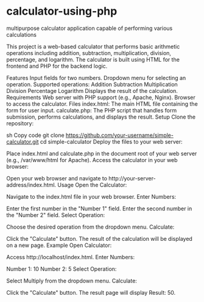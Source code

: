 # calculator-using-php
multipurpose calculator application capable of performing various calculations

This project is a web-based calculator that performs basic arithmetic operations including addition, subtraction, multiplication, division, percentage, and logarithm. The calculator is built using HTML for the frontend and PHP for the backend logic.

Features
Input fields for two numbers.
Dropdown menu for selecting an operation.
Supported operations:
Addition
Subtraction
Multiplication
Division
Percentage
Logarithm
Displays the result of the calculation.
Requirements
Web server with PHP support (e.g., Apache, Nginx).
Browser to access the calculator.
Files
index.html: The main HTML file containing the form for user input.
calculate.php: The PHP script that handles form submission, performs calculations, and displays the result.
Setup
Clone the repository:

sh
Copy code
git clone https://github.com/your-username/simple-calculator.git
cd simple-calculator
Deploy the files to your web server:

Place index.html and calculate.php in the document root of your web server (e.g., /var/www/html for Apache).
Access the calculator in your web browser:

Open your web browser and navigate to http://your-server-address/index.html.
Usage
Open the Calculator:

Navigate to the index.html file in your web browser.
Enter Numbers:

Enter the first number in the "Number 1" field.
Enter the second number in the "Number 2" field.
Select Operation:

Choose the desired operation from the dropdown menu.
Calculate:

Click the "Calculate" button.
The result of the calculation will be displayed on a new page.
Example
Open Calculator:

Access http://localhost/index.html.
Enter Numbers:

Number 1: 10
Number 2: 5
Select Operation:

Select Multiply from the dropdown menu.
Calculate:

Click the "Calculate" button.
The result page will display Result: 50.
